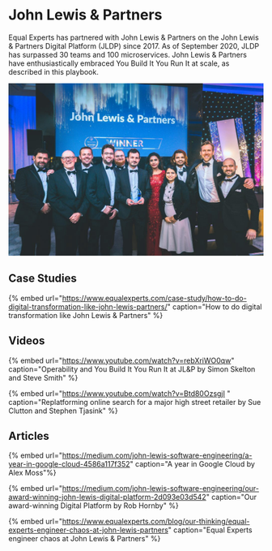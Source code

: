 # John Lewis & Partners

Equal Experts has partnered with John Lewis & Partners on the John Lewis & Partners Digital Platform \(JLDP\) since 2017. As of September 2020, JLDP has surpassed 30 teams and 100 microservices. John Lewis & Partners have enthusiastically embraced You Build It You Run It at scale, as described in this playbook.

![John Lewis &amp; Partners winning a 2019 DevOps Industry Award](../.gitbook/assets/examples/johnlewispartners.png)

## Case Studies

{% embed url="https://www.equalexperts.com/case-study/how-to-do-digital-transformation-like-john-lewis-partners/" caption="How to do digital transformation like John Lewis & Partners" %}

## Videos

{% embed url="https://www.youtube.com/watch?v=rebXriWO0qw" caption="Operability and You Build It You Run It at JL&P by Simon Skelton and Steve Smith" %}

{% embed url="https://www.youtube.com/watch?v=Btd80OzsgjI " caption="Replatforming online search for a major high street retailer by Sue Clutton and Stephen Tjasink" %}

## Articles

{% embed url="https://medium.com/john-lewis-software-engineering/a-year-in-google-cloud-4586a117f352" caption="A year in Google Cloud by Alex Moss"%}

{% embed url="https://medium.com/john-lewis-software-engineering/our-award-winning-john-lewis-digital-platform-2d093e03d542" caption="Our award-winning Digital Platform by Rob Hornby" %}

{% embed url="https://www.equalexperts.com/blog/our-thinking/equal-experts-engineer-chaos-at-john-lewis-partners" caption="Equal Experts engineer chaos at John Lewis & Partners" %}